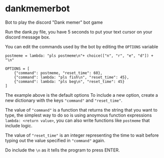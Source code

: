 # dankmemerbot
Bot to play the discord "Dank memer" bot game

Run the dank.py file, you have 5 seconds to put your text cursor on your discord message box.

You can edit the commands used by the bot by editing the `OPTIONS` variable
```
postmeme = lambda: "pls postmeme\n"+ choice(["n", "r", "e", "d"]) + "\n"

OPTIONS = [
    {"command": postmeme, "reset_time": 60},
    {"command": lambda: "pls fish\n", "reset_time": 45},
    {"command": lambda: "pls beg\n", "reset_time": 45}
]
```
The example above is the default options
To include a new option, create a new dictionary with the keys `"command"` and `"reset_time"`.

The value of `"command"` is a function that returns the string that you want to type, the simplest way to do so is using anoymous function expressions `lambda: <return value>`, you can also write functions like `postmeme` that include logic.

The value of `"reset_time"` is an integer representing the time to wait before typing out the value specified in `"command"` again.

Do include the `\n` as it tells the program to press ENTER.
